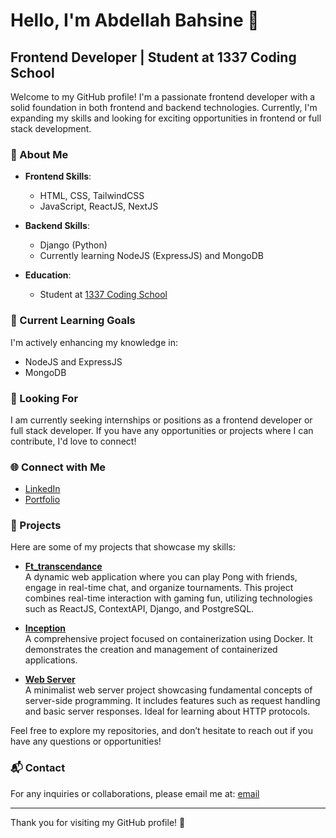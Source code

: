 # Hello, I'm Abdellah Bahsine 👋
## Frontend Developer | Student at 1337 Coding School

Welcome to my GitHub profile! I'm a passionate frontend developer with a solid foundation in both frontend and backend technologies. Currently, I'm expanding my skills and looking for exciting opportunities in frontend or full stack development.

### 🚀 About Me

- **Frontend Skills**: 
  - HTML, CSS, TailwindCSS
  - JavaScript, ReactJS, NextJS

- **Backend Skills**:
  - Django (Python)
  - Currently learning NodeJS (ExpressJS) and MongoDB

- **Education**:
  - Student at [1337 Coding School](https://www.1337.ma)

### 🔭 Current Learning Goals

I'm actively enhancing my knowledge in:
- NodeJS and ExpressJS
- MongoDB

### 💼 Looking For

I am currently seeking internships or positions as a frontend developer or full stack developer. If you have any opportunities or projects where I can contribute, I'd love to connect!

### 🌐 Connect with Me

- [LinkedIn](https://www.linkedin.com/in/abdellah-bahsine/)
- [Portfolio](https://www.abdellah-bahsine.me/)

### 📂 Projects

Here are some of my projects that showcase my skills:

- **[Ft_transcendance](https://www.pingerwar.me/)**  
  A dynamic web application where you can play Pong with friends, engage in real-time chat, and organize tournaments. This project combines real-time interaction with gaming fun, utilizing technologies such as ReactJS, ContextAPI, Django, and PostgreSQL.

- **[Inception](https://github.com/yourusername/project2)**  
  A comprehensive project focused on containerization using Docker. It demonstrates the creation and management of containerized applications.

- **[Web Server](https://github.com/yourusername/project3)**  
  A minimalist web server project showcasing fundamental concepts of server-side programming. It includes features such as request handling and basic server responses. Ideal for learning about HTTP protocols.

Feel free to explore my repositories, and don’t hesitate to reach out if you have any questions or opportunities!

### 📬 Contact

For any inquiries or collaborations, please email me at: [email](mailto:abdellah.bahsine@hotmail.com)

---

Thank you for visiting my GitHub profile! 🌟
